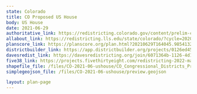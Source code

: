 ```yaml
---
state: Colorado
title: CO Proposed US House
body: US House
date: 2021-06-29
authoritative_link: https://redistricting.colorado.gov/content/prelim-congressional-maps
allabout_link: https://redistricting.lls.edu/state/colorado/?cycle=2020&level=Congress&startdate=2021-06-23
planscore_link: https://planscore.org/plan.html?20210629T164045.985413296Z
districtbuilder_link: https://app.districtbuilder.org/projects/0126ed45-6c3e-4656-91e8-00d232c7dfe0
davesredist_link: https://davesredistricting.org/join/6071364b-1126-4d1e-aa2b-d1bb03211800
five38_link: https://projects.fivethirtyeight.com/redistricting-2022-maps/colorado/preliminary/
shapefile_file: /files/CO-2021-06-ushouse/CO_Congressional_Districts_Prelim_Final_SHP.zip
simplegeojson_file: /files/CO-2021-06-ushouse/preview.geojson

layout: plan-page
---
```

